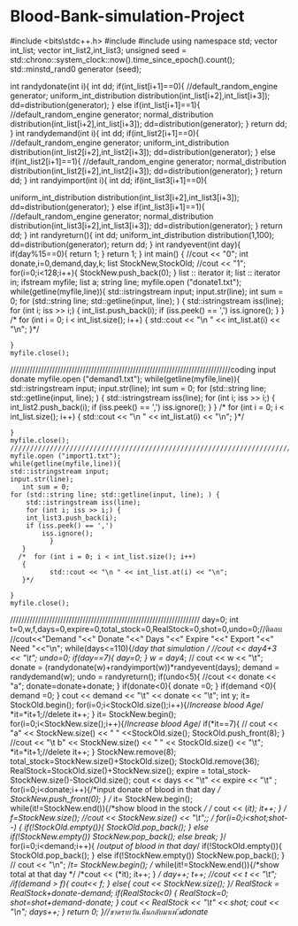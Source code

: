 # Blood-Bank-simulation-Project
#include <bits\stdc++.h>
#include<vector>
#include <random>
using namespace std;
vector<int> int_list;
vector<int> int_list2,int_list3;
 unsigned seed = std::chrono::system_clock::now().time_since_epoch().count();
  std::minstd_rand0 generator (seed);

int randydonate(int i){
  int dd;
  if(int_list[i+1]==0){
  //default_random_engine generator;
  uniform_int_distribution<int> distribution(int_list[i+2],int_list[i+3]);
  dd=distribution(generator);
  }
  else if(int_list[i+1]==1){
  //default_random_engine generator;
  normal_distribution<double> distribution(int_list[i+2],int_list[i+3]);
  dd=distribution(generator);
  }
  return dd;
}
int randydemand(int i){
  int dd;
 if(int_list2[i+1]==0){
  //default_random_engine generator;
  uniform_int_distribution<int> distribution(int_list2[i+2],int_list2[i+3]);
  dd=distribution(generator);
  }
  else if(int_list2[i+1]==1){
  //default_random_engine generator;
  normal_distribution<double> distribution(int_list2[i+2],int_list2[i+3]);
  dd=distribution(generator);
  }
  return dd;
}
int randyimport(int i){
  int dd;
  if(int_list3[i+1]==0){

  uniform_int_distribution<int> distribution(int_list3[i+2],int_list3[i+3]);
  dd=distribution(generator);
  }
  else if(int_list3[i+1]==1){
  //default_random_engine generator;
  normal_distribution<double> distribution(int_list3[i+2],int_list3[i+3]);
  dd=distribution(generator);
  }
  return dd;
}
int randyreturn(){
  int dd;
  uniform_int_distribution<int> distribution(1,100);
  dd=distribution(generator);
  return dd;
}
int randyevent(int day){
  if(day%15==0){
    return 1;
  }
  return 1;
}
int main()
{
  //cout << "0";
  int donate,i=0,demand,day,k;
  list<int> StockNew,StockOld;
  //cout << "1";
  for(i=0;i<128;i++){
    StockNew.push_back(0);
  }
  list<int> :: iterator it;
  list<int> :: iterator in;
  ifstream myfile;
    list<string> a;
    string line;
    myfile.open ("donate1.txt");
    while(getline(myfile,line)){
    std::istringstream input;
    input.str(line);
       int sum = 0;
    for (std::string line; std::getline(input, line); ) {
        std::istringstream iss(line);
        for (int i; iss >> i;) {
        int_list.push_back(i);
        if (iss.peek() == ',')
            iss.ignore();
              }
       }
      /*  for (int i = 0; i < int_list.size(); i++)
       {
              std::cout << "\n " << int_list.at(i) << "\n";
       }*/

    }
    myfile.close();
  ///////////////////////////////////////////////////////////////////////////////coding input donate
  myfile.open ("demand1.txt");
    while(getline(myfile,line)){
    std::istringstream input;
    input.str(line);
       int sum = 0;
    for (std::string line; std::getline(input, line); ) {
        std::istringstream iss(line);
        for (int i; iss >> i;) {
        int_list2.push_back(i);
        if (iss.peek() == ',')
            iss.ignore();
              }
       }
      /*  for (int i = 0; i < int_list.size(); i++)
       {
              std::cout << "\n " << int_list.at(i) << "\n";
       }*/

    }
    myfile.close();
    ///////////////////////////////////////////////////////////////////////////
    myfile.open ("import1.txt");
    while(getline(myfile,line)){
    std::istringstream input;
    input.str(line);
       int sum = 0;
    for (std::string line; std::getline(input, line); ) {
        std::istringstream iss(line);
        for (int i; iss >> i;) {
        int_list3.push_back(i);
        if (iss.peek() == ',')
            iss.ignore();
              }
       }
      /*  for (int i = 0; i < int_list.size(); i++)
       {
              std::cout << "\n " << int_list.at(i) << "\n";
       }*/

    }
    myfile.close();
////////////////////////////////////////////////////////////////////
   day=0;
    int t=0,w,f,days=0,expire=0,total_stock=0,RealStock=0,shot=0,undo=0;//ติดลบ
    //cout<<"Demand "<<" Donate "<<" Days "<<"   Expire "<<" Export "<<" Need "<<"\n";
  while(days<=110){/*day that simulation */
  //cout << day*4+3 << "\t";
  undo=0;
      if(day==7){
        day=0;
      }
      w = day*4;
     // cout << w << "\t";
      donate = (randydonate(w)+randyimport(w))*randyevent(days);
      demand = randydemand(w);
      undo = randyreturn();
  if(undo<5){
    //cout << donate << "a";
    donate=donate+donate;
  }
      if(donate<0){
        donate =0;
      }
      if(demand <0){
        demand =0;
      }
      cout << demand << "\t" << donate << "\t";
      int y;
      it= StockOld.begin();
      for(i=0;i<StockOld.size();i++){/*Increase blood Age*/
            *it=*it+1;//delete
            it++;
      }
      it= StockNew.begin();
      for(i=0;i<StockNew.size();i++){/*Increase blood Age*/
            if(*it==7){
           // cout << "a" << StockNew.size() << " " <<StockOld.size();
                StockOld.push_front(8);
            }
        //cout << "\t b" << StockNew.size() << " " << StockOld.size() << "\t";
            *it=*it+1;//delete
            it++;
      }
      StockNew.remove(8);
      total_stock=StockNew.size()+StockOld.size();
      StockOld.remove(36);
      RealStock=StockOld.size()+StockNew.size();
      expire = total_stock-StockNew.size()-StockOld.size();
      cout  << days << "\t" << expire << "\t" ;
      for(i=0;i<donate;i++){/*input donate of blood in that day */
          StockNew.push_front(0);
      }
    /*   it= StockNew.begin();
      while(it!=StockNew.end()){/*show blood in the stock */
      /*  cout << (*it);
        it++;
      } */
      f=StockNew.size();
     //cout << StockNew.size() << "\t";;
     /* for(i=0;i<shot;shot--)
      {
          if(!StockOld.empty()){
              StockOld.pop_back();
          }
          else if(!StockNew.empty())
          StockNew.pop_back();
          else
          break;
      }*/
      for(i=0;i<demand;i++){ /*output of blood in that day*/
          if(!StockOld.empty()){
              StockOld.pop_back();
          }
          else if(!StockNew.empty())
          StockNew.pop_back();
      }
     // cout << "\n";
      /*t= StockNew.begin();
     /*  while(it!=StockNew.end()){/*show total at that day */
       /*cout << (*it);
        it++;
      } */
       day++;
       t++; //cout << t << "\t";
      /*if(demand > f){
        cout<< f;
      }
      else{
      cout << StockNew.size();
      }*/
      RealStock = RealStock+donate-demand;
      if(RealStock<0)
      {
           RealStock=0;
           shot=shot+demand-donate;
      }
      cout << RealStock << "\t" << shot;
      cout << "\n";
      days++;
  }
    return 0;
}//ขาดรายวัน.คืนกลับมาเพ.ิ่มdonate*
